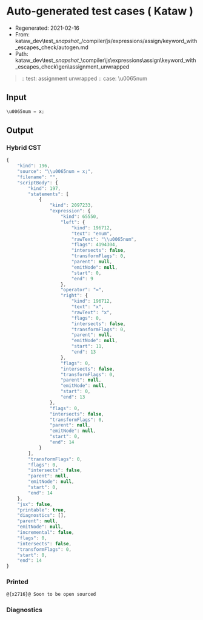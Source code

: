 # Auto-generated test cases ( Kataw )
- Regenerated: 2021-02-16
- From: kataw_dev\test\__snapshot__/compiler/js/expressions/assign/keyword_with_escapes_check/autogen.md
- Path: kataw_dev\test\__snapshot__\compiler\js\expressions\assign\keyword_with_escapes_check\gen\assignment_unwrapped
> :: test: assignment unwrapped
> :: case: \u0065num
## Input

`````js
\u0065num = x;
`````

## Output


### Hybrid CST


```javascript
{
    "kind": 196,
    "source": "\\u0065num = x;",
    "filename": "",
    "scriptBody": {
        "kind": 197,
        "statements": [
            {
                "kind": 2097233,
                "expression": {
                    "kind": 65550,
                    "left": {
                        "kind": 196712,
                        "text": "enum",
                        "rawText": "\\u0065num",
                        "flags": 4194304,
                        "intersects": false,
                        "transformFlags": 0,
                        "parent": null,
                        "emitNode": null,
                        "start": 0,
                        "end": 9
                    },
                    "operator": "=",
                    "right": {
                        "kind": 196712,
                        "text": "x",
                        "rawText": "x",
                        "flags": 0,
                        "intersects": false,
                        "transformFlags": 0,
                        "parent": null,
                        "emitNode": null,
                        "start": 11,
                        "end": 13
                    },
                    "flags": 0,
                    "intersects": false,
                    "transformFlags": 0,
                    "parent": null,
                    "emitNode": null,
                    "start": 0,
                    "end": 13
                },
                "flags": 0,
                "intersects": false,
                "transformFlags": 0,
                "parent": null,
                "emitNode": null,
                "start": 0,
                "end": 14
            }
        ],
        "transformFlags": 0,
        "flags": 0,
        "intersects": false,
        "parent": null,
        "emitNode": null,
        "start": 0,
        "end": 14
    },
    "jsx": false,
    "printable": true,
    "diagnostics": [],
    "parent": null,
    "emitNode": null,
    "incremental": false,
    "flags": 0,
    "intersects": false,
    "transformFlags": 0,
    "start": 0,
    "end": 14
}
```

### Printed


```javascript
@{x2716}@ Soon to be open sourced
```

### Diagnostics


```javascript

```

